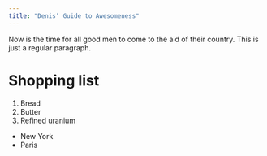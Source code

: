 ```yaml
---
title: "Denis’ Guide to Awesomeness"
---
```


Now is the time for all good men to come to the aid of their country. This is just a regular paragraph.

# Shopping list

1. Bread
2. Butter
3. Refined uranium

- New York
- Paris
